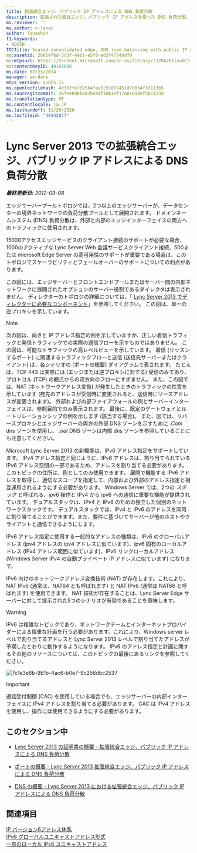 ```yaml
---
title: 拡張統合エッジ、パブリック IP アドレスによる DNS 負荷分散
description: 拡張された統合エッジ、パブリック IP アドレスを使った DNS 負荷分散。
ms.reviewer: ''
ms.author: v-lanac
author: lanachin
f1.keywords:
- NOCSH
TOCTitle: Scaled consolidated edge, DNS load balancing with public IP addresses
ms:assetid: 2b854f6d-3d3f-4961-a5f8-a03f47740df0
ms:mtpsurl: https://technet.microsoft.com/en-us/library/JJ204761(v=OCS.15)
ms:contentKeyID: 48183698
ms.date: 07/23/2014
manager: serdars
mtps_version: v=OCS.15
ms.openlocfilehash: 4d382fe7d25b4fae8c91073451d7d8b4f3f113b5
ms.sourcegitcommit: 36fee89bb887bea4f18b19f17a8c69daf5bc423d
ms.translationtype: MT
ms.contentlocale: ja-JP
ms.lasthandoff: 11/26/2020
ms.locfileid: "49442077"
---
```

# <a name="scaled-consolidated-edge-dns-load-balancing-with-public-ip-addresses-in-lync-server-2013"></a>Lync Server 2013 での拡張統合エッジ、パブリック IP アドレスによる DNS 負荷分散

<div data-xmlns="http://www.w3.org/1999/xhtml">

<div class="topic" data-xmlns="http://www.w3.org/1999/xhtml" data-msxsl="urn:schemas-microsoft-com:xslt" data-cs="https://msdn.microsoft.com/">

<div data-asp="https://msdn2.microsoft.com/asp">



</div>

<div id="mainSection">

<div id="mainBody">

<span> </span>

_**最終更新日:** 2012-09-08_

エッジサーバープールトポロジでは、2つ以上のエッジサーバーが、データセンターの境界ネットワークの負荷分散プールとして展開されます。 ドメインネームシステム (DNS) 負荷分散は、外部と内部のエッジインターフェイスの両方へのトラフィックに使用されます。

15000アクセスエッジサービスのクライアント接続のサポートが必要な場合、1000のアクティブな Lync Server Web 会議サービスクライアント接続、500または microsoft Edge Server の高可用性のサポートが重要である場合は、このトポロジでスケーラビリティとフェールオーバーのサポートについての利点があります。

この図には、エッジサーバーとフロントエンドプールまたはサーバー間の内部ネットワークに展開されたオプションのサーバー役割であるダイレクタは表示されません。 ディレクターのトポロジの詳細については、「 [Lync Server 2013 でディレクターに必要なコンポーネント](lync-server-2013-components-required-for-the-director.md)」を参照してください。 この図は、単一の逆プロキシを示しています。

<div>


> [!NOTE]
> 次の図は、向きと IP アドレス指定の例を示していますが、正しい着信トラフィックと発信トラフィックでの実際の通信フローを示すものではありません。 この図は、可能なトラフィックの高レベルビューを示しています。 着信 (リッスンするポート) に関連するトラフィックフローと送信 (送信先サーバーまたはクライアント) は、各シナリオの [ポートの概要] ダイアグラムで表されます。 たとえば、TCP 443 は実際には (エッジまたは逆プロキシに対する) 受信のみであり、プロトコル (TCP) の観点からの双方向のフローにすぎません。 また、この図では、NAT (ネットワークアドレス変換) が発生したときのトラフィックの性質を示しています (宛先のアドレスが受信時に変更されると、送信時にソースアドレスが変更されます)。 外部および内部ファイアウォールの例とサーバーインターフェイスは、参照目的でのみ表示されます。 最後に、既定のゲートウェイとルートリレーションシップの例を示します (該当する場合)。 また、図では、リバースプロキシとエッジサーバーの両方の外部 DNS ゾーンを示すために <EM>.Com</EM> dns ゾーンを使用し、 <EM>.net</EM> DNS ゾーンは内部 dns ゾーンを参照していることにも注意してください。



</div>

Microsoft Lync Server 2013 の新機能は、IPv6 アドレス指定をサポートしています。 IPv4 アドレス指定と同じように、IPv6 アドレスは、割り当てられている IPv6 アドレス空間の一部であるため、アドレスを割り当てる必要があります。 このトピックの住所は、例としてのみ使用できます。 展開で機能する IPv6 アドレスを取得し、適切なスコープを指定して、内部および外部のアドレス指定と相互運用されるようにする必要があります。 Windows Server では、2つの *スタック* と呼ばれる、ipv6 操作と IPv4 から ipv6 への通信に重要な機能が提供されています。 デュアルスタックは、IPv4 と IPv6 のための独立した個別のネットワークスタックです。 デュアルスタックでは、IPv4 と IPv6 のアドレスを同時に割り当てることができます。また、要件に基づいてサーバーが他のホストやクライアントと通信できるようにします。

IPv6 アドレス指定に使用する一般的なアドレスの種類は、IPv6 のグローバルアドレス (ipv4 アドレスの ipv4 アドレスに似ています)、ipv6 固有のローカルアドレス (IPv4 アドレス範囲に似ています)、IPv6 リンクローカルアドレス (Windows Server IPv4 の自動プライベート IP アドレスに似ています) になります。

IPv6 向けのネットワークアドレス変換技術 (NAT) が存在します。これにより、NAT IPv6 (通常は、NAT64 とも呼ばれます) と NAT IPv6 (通常は NAT66 と呼ばれます) を使用できます。 NAT 技術が存在することは、Lync Server Edge サーバーに対して提示された5つのシナリオが有効であることを意味します。

<div>


> [!WARNING]
> IPv6 は複雑なトピックであり、ネットワークチームとインターネットプロバイダーによる慎重な計画を行う必要があります。これにより、Windows server レベルで割り当てるアドレスと Lync Server 2013 レベルで割り当てたアドレスが予期したとおりに動作するようになります。 IPv6 のアドレス指定と計画に関するその他のリソースについては、このトピックの最後にあるリンクを参照してください。



</div>

![7c1e3e6b-9b1b-4ac6-b0e7-9c256dbc2537](images/JJ204761.7c1e3e6b-9b1b-4ac6-b0e7-9c256dbc2537(OCS.15).jpg "7c1e3e6b-9b1b-4ac6-b0e7-9c256dbc2537")

<div>


> [!IMPORTANT]
> 通話受付制御 (CAC) を使用している場合でも、エッジサーバーの内部インターフェイスに IPv4 アドレスを割り当てる必要があります。 CAC は IPv4 アドレスを使用し、操作には使用できるようにする必要があります。



</div>

<div>

## <a name="in-this-section"></a>このセクション中

  - [Lync Server 2013 の証明書の概要 - 拡張統合エッジ、パブリック IP アドレスによる DNS 負荷分散](lync-server-2013-certificate-summary-scaled-consolidated-edge-dns-load-balancing-with-public-ip-addresses.md)

  - [ポートの概要 - Lync Server 2013 拡張統合エッジ、パブリック IP アドレスによる DNS 負荷分散](lync-server-2013-port-summary-scaled-consolidated-edge-dns-load-balancing-with-public-ip-addresses.md)

  - [DNS の概要 - Lync Server 2013 における拡張統合エッジ、パブリック IP アドレスによる DNS 負荷分散](lync-server-2013-dns-summary-scaled-consolidated-edge-dns-load-balancing-with-public-ip-addresses.md)

</div>

<div>

## <a name="see-also"></a>関連項目


[IP バージョン6アドレス体系](https://tools.ietf.org/html/rfc4291)  
[IPv6 グローバルユニキャストアドレス形式](https://tools.ietf.org/html/rfc3587)  
[一意のローカル IPv6 ユニキャストアドレス](https://tools.ietf.org/html/rfc4193)  
  

</div>

</div>

<span> </span>

</div>

</div>

</div>

